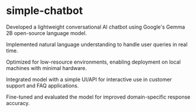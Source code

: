 # simple-chatbot
Developed a lightweight conversational AI chatbot using Google's Gemma 2B open-source language model.

Implemented natural language understanding to handle user queries in real time.

Optimized for low-resource environments, enabling deployment on local machines with minimal hardware.

Integrated model with a simple UI/API for interactive use in customer support and FAQ applications.

Fine-tuned and evaluated the model for improved domain-specific response accuracy.

